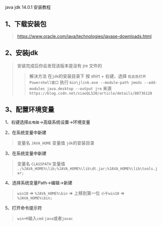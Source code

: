 java jdk 14.0.1 安装教程

## 1、下载安装包
> https://www.oracle.com/java/technologies/javase-downloads.html

## 2、安装jdk
> 安装完成后你会发现该版本是没有 jre 文件的
>> 解决方法
>> 在`jdk`的安装目录下 按 shirt + 右键，选择 `在此处打开Powershell窗口`
>> 执行 `bin\jlink.exe --module-path jmods --add-modules java.desktop --output jre`
>> 来源 `https://blog.csdn.net/xiaoQL520/article/details/88736128`

## 3、配置环境变量

1、右键选择`此电脑`->高级系统设置->环境变量

2、在系统变量中新建 
>	变量名	`JAVA_HOME`
>	变量值	`jdk`的安装目录

3、在系统变量中新建
>	变量名	`CLASSPATH`
>	变量值	`.;%JAVA_HOME%\lib;%JAVA_HOME%\lib\dt.jar;%JAVA_HOME%\lib\tools.jar;`

4、选择系统变量Path->编辑->新建
> `win10` => `%JAVA_HOME%\bin` => 上移到第一位
> `小于win10` => `%JAVA_HOME%\bin;`

5、打开命令提示符
> `win+R`输入`cmd`
> `java`或者`javac`
	